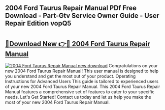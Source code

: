 ## 2004 Ford Taurus Repair Manual PDf Free Download - Part-Gtv Service Owner Guide - User Repair Edition vopQ5

# <h2><a href="http://bc3517.oget.top/?id=2004+Ford+Taurus+Repair+Manual">🔗Download New 👉🔴 2004 Ford Taurus Repair Manual</a></h2>

[![2004 Ford Taurus Repair Manual new download](https://i.imgur.com/5g1atiW.png)](http://bc3517.oget.top/?id=2004+Ford+Taurus+Repair+Manual)
Congratulations on your new 2004 Ford Taurus Repair Manual! This user manual is designed to help you understand and get the most out of your product. Operating Instructions for Advanced Users This guide is tailored to experienced users of your new 2004 Ford Taurus Repair Manual. This 2004 Ford Taurus Repair Manual features a comprehensive set of features to cater to your specific needs. Let's Get Started! Contact us today and let us help you make the most of your new 2004 Ford Taurus Repair Manual.
